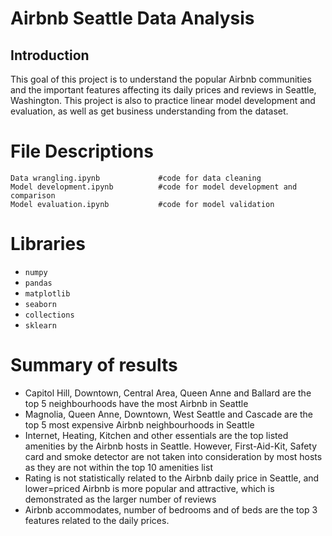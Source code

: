 # Airbnb Seattle Data Analysis

## Introduction

This goal of this project is to understand the popular Airbnb communities and the important features affecting its daily prices and reviews in Seattle, Washington. This project is also to practice linear model development and evaluation, as well as get business understanding from the dataset.

# File Descriptions
```
Data wrangling.ipynb             #code for data cleaning
Model development.ipynb          #code for model development and comparison
Model evaluation.ipynb           #code for model validation
```

# Libraries
* `numpy`
* `pandas`
* `matplotlib`
* `seaborn`
* `collections`
* `sklearn`

# Summary of results
* Capitol Hill, Downtown, Central Area, Queen Anne and Ballard are the top 5 neighbourhoods have the most Airbnb in Seattle
* Magnolia, Queen Anne, Downtown, West Seattle and Cascade are the top 5 most expensive Airbnb neighbourhoods in Seattle
* Internet, Heating, Kitchen and other essentials are the top listed amenities by the Airbnb hosts in Seattle. However, First-Aid-Kit, Safety card and smoke detector are not taken into consideration by most hosts as they are not within the top 10 amenities list 
* Rating is not statistically related to the Airbnb daily price in Seattle, and lower=priced Airbnb is more popular and attractive, which is demonstrated as the larger number of reviews
* Airbnb accommodates, number of bedrooms and of beds are the top 3 features related to the daily prices.
